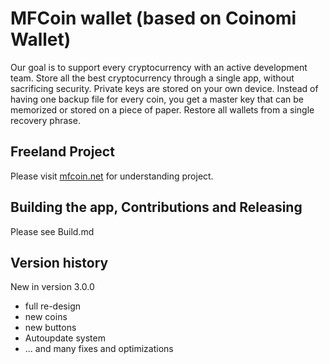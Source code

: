 MFCoin wallet (based on Coinomi Wallet)
===============

Our goal is to support every cryptocurrency with an active development team. Store all the best cryptocurrency through a single app, without sacrificing security. Private keys are stored on your own device. Instead of having one backup file for every coin, you get a master key that can be memorized or stored on a piece of paper. Restore all wallets from a single recovery phrase.

## Freeland Project

Please visit [mfcoin.net](https://mfcoin.net) for understanding project.


## Building the app, Contributions and Releasing 

Please see Build.md


## Version history

New in version 3.0.0
- full re-design
- new coins
- new buttons
- Autoupdate system
- ... and many fixes and optimizations